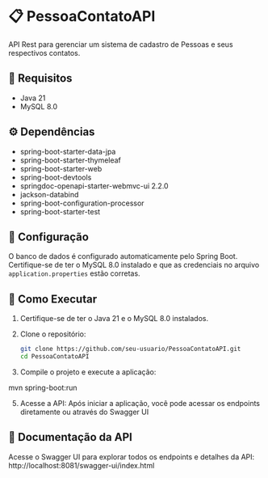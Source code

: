 # 📋 PessoaContatoAPI

API Rest para gerenciar um sistema de cadastro de Pessoas e seus respectivos contatos.

## 🚀 Requisitos

- Java 21
- MySQL 8.0

## ⚙️ Dependências

- spring-boot-starter-data-jpa
- spring-boot-starter-thymeleaf
- spring-boot-starter-web
- spring-boot-devtools
- springdoc-openapi-starter-webmvc-ui 2.2.0
- jackson-databind
- spring-boot-configuration-processor 
- spring-boot-starter-test 

## 🔧 Configuração

O banco de dados é configurado automaticamente pelo Spring Boot. Certifique-se de ter o MySQL 8.0 instalado e que as credenciais no arquivo `application.properties` estão corretas.

## 🚀 Como Executar

1. Certifique-se de ter o Java 21 e o MySQL 8.0 instalados.

2. Clone o repositório:
 
   ```bash
   git clone https://github.com/seu-usuario/PessoaContatoAPI.git
   cd PessoaContatoAPI

4. Compile o projeto e execute a aplicação:

  mvn spring-boot:run

5. Acesse a API: Após iniciar a aplicação, você pode acessar os endpoints diretamente ou através do Swagger UI
   
## 📄 Documentação da API

Acesse o Swagger UI para explorar todos os endpoints e detalhes da API: http://localhost:8081/swagger-ui/index.html
